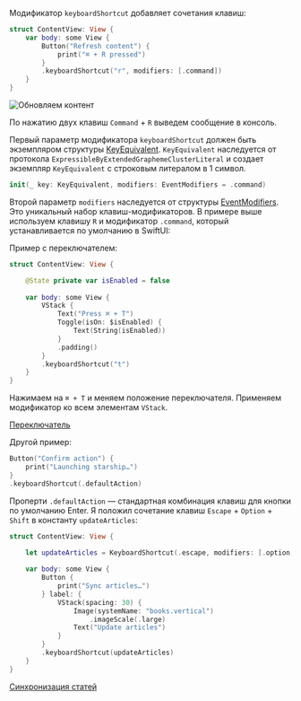 Модификатор `keyboardShortcut` добавляет сочетания клавиш:

```swift
struct ContentView: View {
    var body: some View {
        Button("Refresh content") {
            print("⌘ + R pressed")
        }
        .keyboardShortcut("r", modifiers: [.command])
    }
}
```

![Обновляем контент](https://cdn.sparrowcode.io/articles/keyboard-shortcut-swiftui/refresh_content.jpg)

По нажатию двух клавиш `Command` + `R` выведем сообщение в консоль.

Первый параметр модификатора `keyboardShortcut` должен быть экземпляром структуры [KeyEquivalent](https://developer.apple.com/documentation/swiftui/keyequivalent?changes=_5). `KeyEquivalent` наследуется от протокола `ExpressibleByExtendedGraphemeClusterLiteral` и создает экземпляр `KeyEquivalent` с строковым литералом в 1 символ.

```swift
init(_ key: KeyEquivalent, modifiers: EventModifiers = .command)
```

Второй параметр `modifiers` наследуется от структуры [EventModifiers](https://developer.apple.com/documentation/swiftui/eventmodifiers?changes=_5). Это уникальный набор клавиш-модификаторов.
В примере выше используем клавишу `R` и модификатор `.command`, который устанавливается по умолчанию в SwiftUI:

Пример с переключателем:

```swift
struct ContentView: View {

    @State private var isEnabled = false
    
    var body: some View {
        VStack {
            Text("Press ⌘ + T")
            Toggle(isOn: $isEnabled) {
                Text(String(isEnabled))
            }
            .padding()
        }
        .keyboardShortcut("t")
    }
}
```

Нажимаем на `⌘ + T` и меняем положение переключателя. Применяем модификатор ко всем элементам `VStack`.

[Переключатель](https://cdn.sparrowcode.io/articles/keyboard-shortcut-swiftui/keyboard_shortcut_toggle.mov)

Другой пример:

```swift
Button("Confirm action") {
    print("Launching starship…")
}
.keyboardShortcut(.defaultAction)
```

Проперти `.defaultAction` — стандартная комбинация клавиш для кнопки по умолчанию Enter.
Я положил сочетание клавиш `Escape` + `Option` + `Shift` в константу `updateArticles`:

```swift
struct ContentView: View {

    let updateArticles = KeyboardShortcut(.escape, modifiers: [.option, .shift])
    
    var body: some View {
        Button { 
            print("Sync articles…")
        } label: { 
            VStack(spacing: 30) {
                Image(systemName: "books.vertical")
                    .imageScale(.large)
                Text("Update articles")
            }
        }
        .keyboardShortcut(updateArticles)
    }
}
```

[Синхронизация статей](https://cdn.sparrowcode.io/articles/keyboard-shortcut-swiftui/keyboard_sync_articles.mov)
